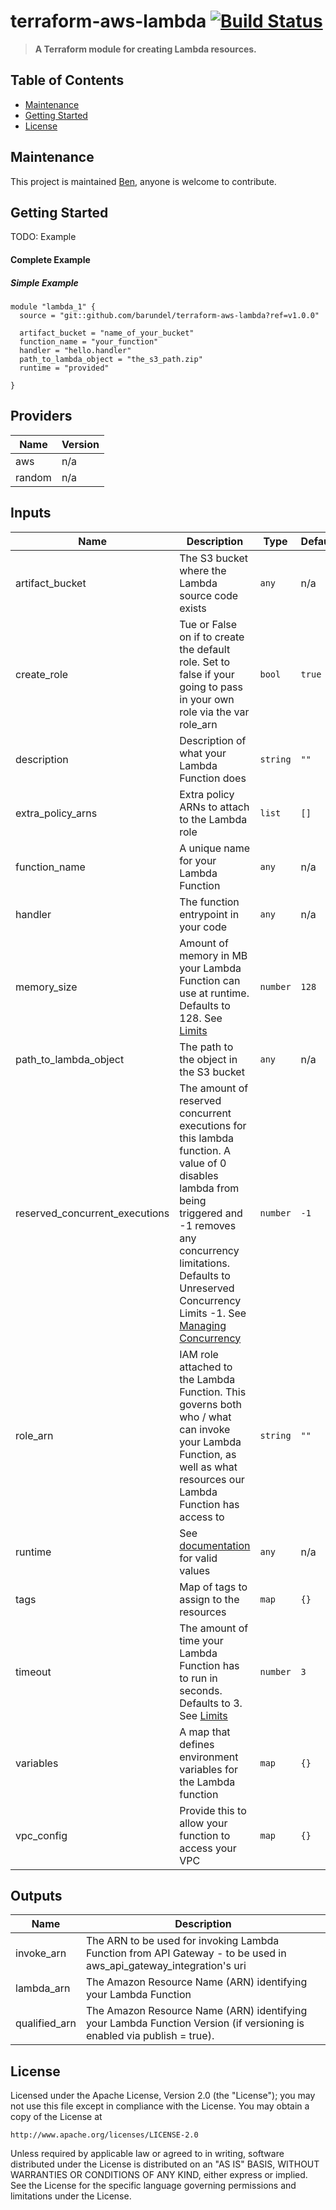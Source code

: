 # terraform-aws-lambda [![Build Status](https://github.com/barundel/terraform-aws-lambda/workflows/build/badge.svg)](https://github.com/barundel/terraform-aws-lambda/actions)

> **A Terraform module for creating Lambda resources.**

## Table of Contents

- [Maintenance](#maintenance)
- [Getting Started](#getting-started)
- [License](#license)

## Maintenance

This project is maintained [Ben](https://github.com/barundel), anyone is welcome to contribute. 

## Getting Started

TODO: Example 

#### Complete Example

##### Simple Example
````
module "lambda_1" {
  source = "git::github.com/barundel/terraform-aws-lambda?ref=v1.0.0"

  artifact_bucket = "name_of_your_bucket"
  function_name = "your_function"
  handler = "hello.handler"
  path_to_lambda_object = "the_s3_path.zip"
  runtime = "provided"

}
````

<!--- BEGIN_TF_DOCS --->
## Providers

| Name | Version |
|------|---------|
| aws | n/a |
| random | n/a |

## Inputs

| Name | Description | Type | Default | Required |
|------|-------------|------|---------|:-----:|
| artifact\_bucket | The S3 bucket where the Lambda source code exists | `any` | n/a | yes |
| create\_role | Tue or False on if to create the default role. Set to false if your going to pass in your own role via the var role\_arn | `bool` | `true` | no |
| description | Description of what your Lambda Function does | `string` | `""` | no |
| extra\_policy\_arns | Extra policy ARNs to attach to the Lambda role | `list` | `[]` | no |
| function\_name | A unique name for your Lambda Function | `any` | n/a | yes |
| handler | The function entrypoint in your code | `any` | n/a | yes |
| memory\_size | Amount of memory in MB your Lambda Function can use at runtime. Defaults to 128. See [Limits](https://docs.aws.amazon.com/lambda/latest/dg/limits.html) | `number` | `128` | no |
| path\_to\_lambda\_object | The path to the object in the S3 bucket | `any` | n/a | yes |
| reserved\_concurrent\_executions | The amount of reserved concurrent executions for this lambda function. A value of 0 disables lambda from being triggered and -1 removes any concurrency limitations. Defaults to Unreserved Concurrency Limits -1. See [Managing Concurrency](https://docs.aws.amazon.com/lambda/latest/dg/scaling.html) | `number` | `-1` | no |
| role\_arn | IAM role attached to the Lambda Function. This governs both who / what can invoke your Lambda Function, as well as what resources our Lambda Function has access to | `string` | `""` | no |
| runtime | See [documentation](https://docs.aws.amazon.com/lambda/latest/dg/API_CreateFunction.html#SSS-CreateFunction-request-Runtime) for valid values | `any` | n/a | yes |
| tags | Map of tags to assign to the resources | `map` | `{}` | no |
| timeout | The amount of time your Lambda Function has to run in seconds. Defaults to 3. See [Limits](https://docs.aws.amazon.com/lambda/latest/dg/limits.html) | `number` | `3` | no |
| variables | A map that defines environment variables for the Lambda function | `map` | `{}` | no |
| vpc\_config | Provide this to allow your function to access your VPC | `map` | `{}` | no |

## Outputs

| Name | Description |
|------|-------------|
| invoke\_arn | The ARN to be used for invoking Lambda Function from API Gateway - to be used in aws\_api\_gateway\_integration's uri |
| lambda\_arn | The Amazon Resource Name (ARN) identifying your Lambda Function |
| qualified\_arn | The Amazon Resource Name (ARN) identifying your Lambda Function Version (if versioning is enabled via publish = true). |
<!--- END_TF_DOCS --->

## License

Licensed under the Apache License, Version 2.0 (the "License");
you may not use this file except in compliance with the License.
You may obtain a copy of the License at

    http://www.apache.org/licenses/LICENSE-2.0

Unless required by applicable law or agreed to in writing, software
distributed under the License is distributed on an "AS IS" BASIS,
WITHOUT WARRANTIES OR CONDITIONS OF ANY KIND, either express or implied.
See the License for the specific language governing permissions and
limitations under the License.